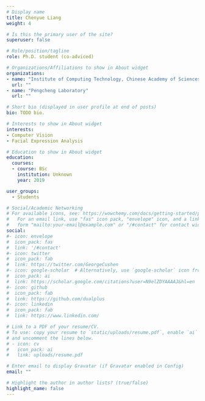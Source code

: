 ```yaml
---
# Display name
title: Chenyue Liang
weight: 4

# Is this the primary user of the site?
superuser: false

# Role/position/tagline
role: Ph.D. student (co-adviced)

# Organizations/Affiliations to show in About widget
organizations: 
- name: "Institute of Computing Technology, Chinese Academy of Sciences"
  url: ""
- name: "Pengcheng Laboratory"
  url: ""

# Short bio (displayed in user profile at end of posts)
bio: TODO bio.

# Interests to show in About widget
interests:
- Computer Vision
- Facial Expression Analysis

# Education to show in About widget
education:
  courses:
  - course: BSc
    institution: Unknown
    year: 2019

user_groups:
  - Students

# Social/Academic Networking
# For available icons, see: https://wowchemy.com/docs/getting-started/page-builder/#icons
#   For an email link, use "fas" icon pack, "envelope" icon, and a link in the
#   form "mailto:your-email@example.com" or "/#contact" for contact widget.
social:
#- icon: envelope
#  icon_pack: fas
#  link: '/#contact'
#- icon: twitter
#  icon_pack: fab
#  link: https://twitter.com/GeorgeCushen
#- icon: google-scholar  # Alternatively, use `google-scholar` icon from `ai` icon pack
#  icon_pack: ai
#  link: https://scholar.google.com/citations?user=N9elZDYAAAAJ&hl=en
#- icon: github
#  icon_pack: fab
#  link: https://github.com/dualplus
#- icon: linkedin
#  icon_pack: fab
#  link: https://www.linkedin.com/

# Link to a PDF of your resume/CV.
# To use: copy your resume to `static/uploads/resume.pdf`, enable `ai` icons in `params.toml`, 
# and uncomment the lines below.
# - icon: cv
#   icon_pack: ai
#   link: uploads/resume.pdf

# Enter email to display Gravatar (if Gravatar enabled in Config)
email: ""

# Highlight the author in author lists? (true/false)
highlight_name: false
---
```

